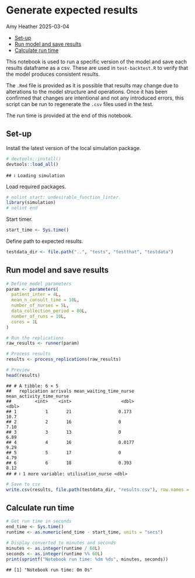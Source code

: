 Generate expected results
================
Amy Heather
2025-03-04

- [Set-up](#set-up)
- [Run model and save results](#run-model-and-save-results)
- [Calculate run time](#calculate-run-time)

This notebook is used to run a specific version of the model and save
each results dataframe as a csv. These are used in `test-backtest.R` to
verify that the model produces consistent results.

The `.Rmd` file is provided as it is possible that results may change
due to alterations to the model structure and operations. Once it has
been confirmed that changes are intentional and not any introduced
errors, this script can be run to regenerate the `.csv` files used in
the test.

The run time is provided at the end of this notebook.

## Set-up

Install the latest version of the local simulation package.

``` r
# devtools::install()
devtools::load_all()
```

    ## ℹ Loading simulation

Load required packages.

``` r
# nolint start: undesirable_function_linter.
library(simulation)
# nolint end
```

Start timer.

``` r
start_time <- Sys.time()
```

Define path to expected results.

``` r
testdata_dir <- file.path("..", "tests", "testthat", "testdata")
```

## Run model and save results

``` r
# Define model parameters
param <- parameters(
  patient_inter = 4L,
  mean_n_consult_time = 10L,
  number_of_nurses = 5L,
  data_collection_period = 80L,
  number_of_runs = 10L,
  cores = 1L
)

# Run the replications
raw_results <- runner(param)
```

``` r
# Process results
results <- process_replications(raw_results)

# Preview
head(results)
```

    ## # A tibble: 6 × 5
    ##   replication arrivals mean_waiting_time_nurse mean_activity_time_nurse
    ##         <int>    <int>                   <dbl>                    <dbl>
    ## 1           1       21                  0.173                     10.7 
    ## 2           2       16                  0                          7.10
    ## 3           3       13                  0                          6.89
    ## 4           4       16                  0.0177                     9.29
    ## 5           5       17                  0                          4.79
    ## 6           6       18                  0.393                      8.12
    ## # ℹ 1 more variable: utilisation_nurse <dbl>

``` r
# Save to csv
write.csv(results, file.path(testdata_dir, "results.csv"), row.names = FALSE)
```

## Calculate run time

``` r
# Get run time in seconds
end_time <- Sys.time()
runtime <- as.numeric(end_time - start_time, units = "secs")

# Display converted to minutes and seconds
minutes <- as.integer(runtime / 60L)
seconds <- as.integer(runtime %% 60L)
print(sprintf("Notebook run time: %dm %ds", minutes, seconds))
```

    ## [1] "Notebook run time: 0m 0s"
